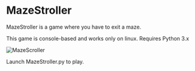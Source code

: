 # MazeStroller

MazeStroller is a game where you have to exit a maze.

This game is console-based and works only on linux.
Requires Python 3.x

![MazeScroller](MazeScroller.png?raw=true "MazeScroller")

Launch MazeStroller.py to play.
